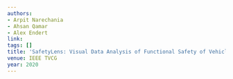 ```yaml
---
authors:
- Arpit Narechania
- Ahsan Qamar
- Alex Endert
link:
tags: []
title: 'SafetyLens: Visual Data Analysis of Functional Safety of Vehicles.'
venue: IEEE TVCG
year: 2020
---
```


